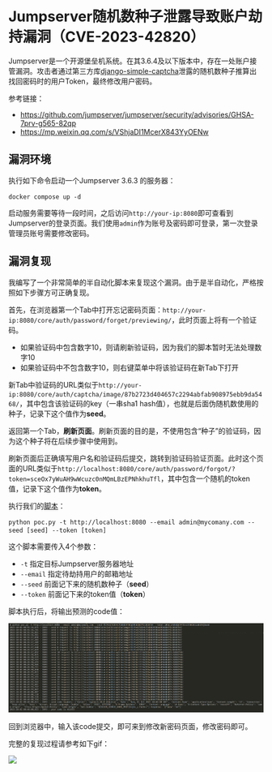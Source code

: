 # Jumpserver随机数种子泄露导致账户劫持漏洞（CVE-2023-42820）

Jumpserver是一个开源堡垒机系统。在其3.6.4及以下版本中，存在一处账户接管漏洞。攻击者通过第三方库[django-simple-captcha](https://github.com/mbi/django-simple-captcha)泄露的随机数种子推算出找回密码时的用户Token，最终修改用户密码。

参考链接：

- <https://github.com/jumpserver/jumpserver/security/advisories/GHSA-7prv-g565-82qp>
- <https://mp.weixin.qq.com/s/VShjaDI1McerX843YyOENw>
<!-- - <https://www.leavesongs.com/PENETRATION/jumpserver-sep-2023-multiple-vulnerabilities-go-through.html> -->

## 漏洞环境

执行如下命令启动一个Jumpserver 3.6.3 的服务器：

```
docker compose up -d
```

启动服务需要等待一段时间，之后访问`http://your-ip:8080`即可查看到Jumpserver的登录页面。我们使用`admin`作为账号及密码即可登录，第一次登录管理员账号需要修改密码。

## 漏洞复现

我编写了一个非常简单的半自动化脚本来复现这个漏洞。由于是半自动化，严格按照如下步骤方可正确复现。

首先，在浏览器第一个Tab中打开忘记密码页面：`http://your-ip:8080/core/auth/password/forget/previewing/`，此时页面上将有一个验证码。

- 如果验证码中包含数字10，则请刷新验证码，因为我们的脚本暂时无法处理数字10
- 如果验证码中不包含数字10，则右键菜单中将该验证码在新Tab下打开

新Tab中验证码的URL类似于`http://your-ip:8080/core/auth/captcha/image/87b2723d404657c2294abfab908975ebb9da5468/`，其中包含该验证码的key（一串sha1 hash值），也就是后面伪随机数使用的种子，记录下这个值作为**seed**。

返回第一个Tab，**刷新页面**。刷新页面的目的是，不使用包含“种子”的验证码，因为这个种子将在后续步骤中使用到。

刷新页面后正确填写用户名和验证码后提交，跳转到验证码验证页面。此时这个页面的URL类似于`http://localhost:8080/core/auth/password/forgot/?token=sceOx7yWuAH9wWcuzc0nMQmLBzEPNhkhuTfl`，其中包含一个随机的token值，记录下这个值作为**token**。

执行我们的[脚本](poc.py)：

```
python poc.py -t http://localhost:8080 --email admin@mycomany.com --seed [seed] --token [token]
```

这个脚本需要传入4个参数：

- `-t` 指定目标Jumpserver服务器地址
- `--email` 指定待劫持用户的邮箱地址
- `--seed` 前面记下来的随机数种子（**seed**）
- `--token` 前面记下来的token值（**token**）

脚本执行后，将输出预测的code值：

![](1.png)

回到浏览器中，输入该code提交，即可来到修改新密码页面，修改密码即可。

完整的复现过程请参考如下gif：

![](2.gif)
